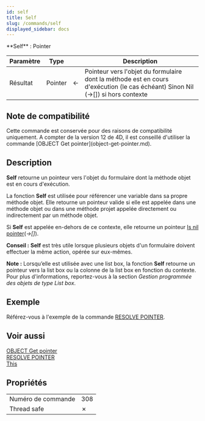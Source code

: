 ```yaml
---
id: self
title: Self
slug: /commands/self
displayed_sidebar: docs
---
```


<!--REF #_command_.Self.Syntax-->**Self**  : Pointer<!-- END REF-->
<!--REF #_command_.Self.Params-->
| Paramètre | Type |  | Description |
| --- | --- | --- | --- |
| Résultat | Pointer | &#8592; | Pointeur vers l'objet du formulaire dont la méthode est en cours d'exécution (le cas échéant) Sinon Nil (->[]) si hors contexte |

<!-- END REF-->

## Note de compatibilité 

<!--REF #_command_.Self.Summary-->Cette commande est conservée pour des raisons de compatibilité uniquement.<!-- END REF--> A compter de la version 12 de 4D, il est conseillé d'utiliser la commande [OBJECT Get pointer](object-get-pointer.md).

## Description 

**Self** retourne un pointeur vers l'objet du formulaire dont la méthode objet est en cours d'exécution. 

La fonction **Self** est utilisée pour référencer une variable dans sa propre méthode objet. Elle retourne un pointeur valide si elle est appelée dans une méthode objet ou dans une méthode projet appelée directement ou indirectement par un méthode objet. 

Si **Self** est appelée en-dehors de ce contexte, elle retourne un pointeur [Is nil pointer](is-nil-pointer.md)(*\->\[\]*).

**Conseil :** **Self** est très utile lorsque plusieurs objets d'un formulaire doivent effectuer la même action, opérée sur eux-mêmes.

**Note :** Lorsqu’elle est utilisée avec une list box, la fonction **Self** retourne un pointeur vers la list box ou la colonne de la list box en fonction du contexte. Pour plus d'informations, reportez-vous à la section *Gestion programmée des objets de type List box*.

## Exemple 

Référez-vous à l'exemple de la commande [RESOLVE POINTER](resolve-pointer.md).

## Voir aussi 

[OBJECT Get pointer](object-get-pointer.md)  
[RESOLVE POINTER](resolve-pointer.md)  
[This](../commands/this.md)  

## Propriétés

|  |  |
| --- | --- |
| Numéro de commande | 308 |
| Thread safe | &cross; |


